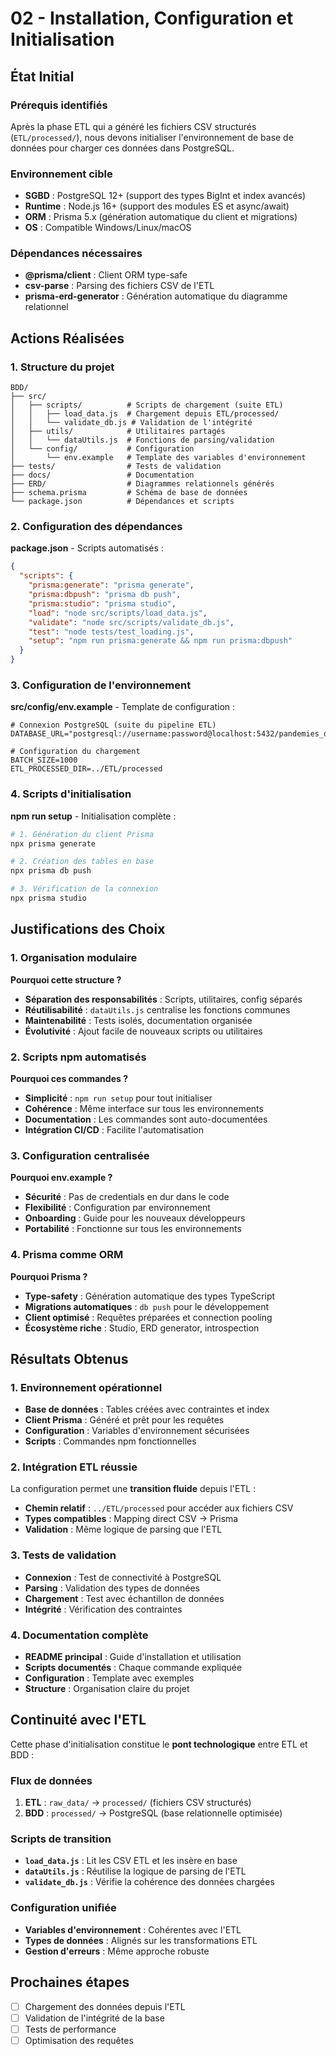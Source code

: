 # 02 - Installation, Configuration et Initialisation

## État Initial

### Prérequis identifiés
Après la phase ETL qui a généré les fichiers CSV structurés (`ETL/processed/`), nous devons initialiser l'environnement de base de données pour charger ces données dans PostgreSQL.

### Environnement cible
- **SGBD** : PostgreSQL 12+ (support des types BigInt et index avancés)
- **Runtime** : Node.js 16+ (support des modules ES et async/await)
- **ORM** : Prisma 5.x (génération automatique du client et migrations)
- **OS** : Compatible Windows/Linux/macOS

### Dépendances nécessaires
- **@prisma/client** : Client ORM type-safe
- **csv-parse** : Parsing des fichiers CSV de l'ETL
- **prisma-erd-generator** : Génération automatique du diagramme relationnel

## Actions Réalisées

### 1. Structure du projet
```
BDD/
├── src/
│   ├── scripts/          # Scripts de chargement (suite ETL)
│   │   ├── load_data.js  # Chargement depuis ETL/processed/
│   │   └── validate_db.js # Validation de l'intégrité
│   ├── utils/            # Utilitaires partagés
│   │   └── dataUtils.js  # Fonctions de parsing/validation
│   └── config/           # Configuration
│       └── env.example   # Template des variables d'environnement
├── tests/                # Tests de validation
├── docs/                 # Documentation
├── ERD/                  # Diagrammes relationnels générés
├── schema.prisma         # Schéma de base de données
└── package.json          # Dépendances et scripts
```

### 2. Configuration des dépendances
**package.json** - Scripts automatisés :
```json
{
  "scripts": {
    "prisma:generate": "prisma generate",
    "prisma:dbpush": "prisma db push",
    "prisma:studio": "prisma studio",
    "load": "node src/scripts/load_data.js",
    "validate": "node src/scripts/validate_db.js",
    "test": "node tests/test_loading.js",
    "setup": "npm run prisma:generate && npm run prisma:dbpush"
  }
}
```

### 3. Configuration de l'environnement
**src/config/env.example** - Template de configuration :
```env
# Connexion PostgreSQL (suite du pipeline ETL)
DATABASE_URL="postgresql://username:password@localhost:5432/pandemies_db"

# Configuration du chargement
BATCH_SIZE=1000
ETL_PROCESSED_DIR=../ETL/processed
```

### 4. Scripts d'initialisation
**npm run setup** - Initialisation complète :
```bash
# 1. Génération du client Prisma
npx prisma generate

# 2. Création des tables en base
npx prisma db push

# 3. Vérification de la connexion
npx prisma studio
```

## Justifications des Choix

### 1. Organisation modulaire
**Pourquoi cette structure ?**
- **Séparation des responsabilités** : Scripts, utilitaires, config séparés
- **Réutilisabilité** : `dataUtils.js` centralise les fonctions communes
- **Maintenabilité** : Tests isolés, documentation organisée
- **Évolutivité** : Ajout facile de nouveaux scripts ou utilitaires

### 2. Scripts npm automatisés
**Pourquoi ces commandes ?**
- **Simplicité** : `npm run setup` pour tout initialiser
- **Cohérence** : Même interface sur tous les environnements
- **Documentation** : Les commandes sont auto-documentées
- **Intégration CI/CD** : Facilite l'automatisation

### 3. Configuration centralisée
**Pourquoi env.example ?**
- **Sécurité** : Pas de credentials en dur dans le code
- **Flexibilité** : Configuration par environnement
- **Onboarding** : Guide pour les nouveaux développeurs
- **Portabilité** : Fonctionne sur tous les environnements

### 4. Prisma comme ORM
**Pourquoi Prisma ?**
- **Type-safety** : Génération automatique des types TypeScript
- **Migrations automatiques** : `db push` pour le développement
- **Client optimisé** : Requêtes préparées et connection pooling
- **Écosystème riche** : Studio, ERD generator, introspection

## Résultats Obtenus

### 1. Environnement opérationnel
- **Base de données** : Tables créées avec contraintes et index
- **Client Prisma** : Généré et prêt pour les requêtes
- **Configuration** : Variables d'environnement sécurisées
- **Scripts** : Commandes npm fonctionnelles

### 2. Intégration ETL réussie
La configuration permet une **transition fluide** depuis l'ETL :
- **Chemin relatif** : `../ETL/processed` pour accéder aux fichiers CSV
- **Types compatibles** : Mapping direct CSV → Prisma
- **Validation** : Même logique de parsing que l'ETL

### 3. Tests de validation
- **Connexion** : Test de connectivité à PostgreSQL
- **Parsing** : Validation des types de données
- **Chargement** : Test avec échantillon de données
- **Intégrité** : Vérification des contraintes

### 4. Documentation complète
- **README principal** : Guide d'installation et utilisation
- **Scripts documentés** : Chaque commande expliquée
- **Configuration** : Template avec exemples
- **Structure** : Organisation claire du projet

## Continuité avec l'ETL

Cette phase d'initialisation constitue le **pont technologique** entre ETL et BDD :

### Flux de données
1. **ETL** : `raw_data/` → `processed/` (fichiers CSV structurés)
2. **BDD** : `processed/` → PostgreSQL (base relationnelle optimisée)

### Scripts de transition
- **`load_data.js`** : Lit les CSV ETL et les insère en base
- **`dataUtils.js`** : Réutilise la logique de parsing de l'ETL
- **`validate_db.js`** : Vérifie la cohérence des données chargées

### Configuration unifiée
- **Variables d'environnement** : Cohérentes avec l'ETL
- **Types de données** : Alignés sur les transformations ETL
- **Gestion d'erreurs** : Même approche robuste

## Prochaines étapes

- [ ] Chargement des données depuis l'ETL
- [ ] Validation de l'intégrité de la base
- [ ] Tests de performance
- [ ] Optimisation des requêtes 